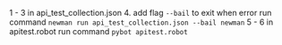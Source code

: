 1 - 3 in api_test_collection.json
4. add flag `--bail` to exit when error
    run command `newman run api_test_collection.json --bail newman`
5 - 6 in apitest.robot
    run command `pybot apitest.robot`
